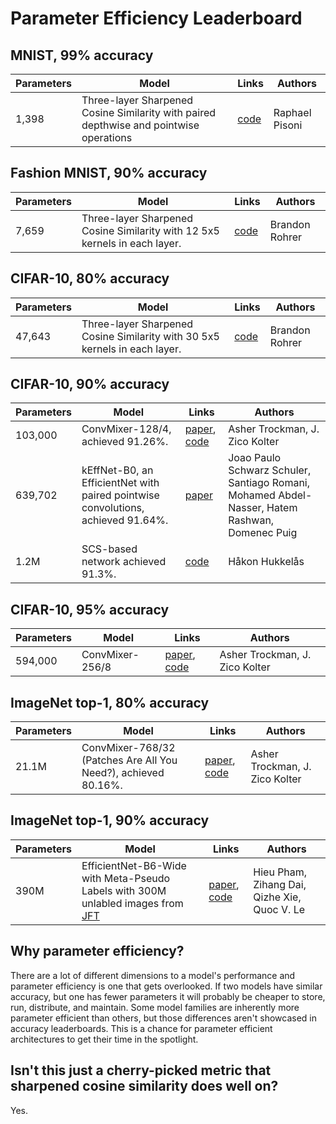 # Parameter Efficiency Leaderboard

## MNIST, 99% accuracy

| Parameters  | Model | Links | Authors |
| ------------- | ------------- | ------------- | ------------- |
| 1,398  | Three-layer Sharpened Cosine Similarity with paired depthwise and pointwise operations  | [code](https://colab.research.google.com/drive/1Lo-P_lMbw3t2RTwpzy1p8h0uKjkCx-RB?usp=sharing) | Raphael Pisoni |


## Fashion MNIST, 90% accuracy

| Parameters  | Model | Links | Authors |
| ------------- | ------------- | ------------- | ------------- |
| 7,659 | Three-layer Sharpened Cosine Similarity with 12 5x5 kernels in each layer. | [code](https://github.com/brohrer/scs_torch_gallery/blob/main/fashion_90_7659.py) | Brandon Rohrer |


## CIFAR-10, 80% accuracy

| Parameters  | Model | Links | Authors |
| ------------- | ------------- | ------------- | ------------- |
| 47,643 | Three-layer Sharpened Cosine Similarity with 30 5x5 kernels in each layer. | [code](https://github.com/brohrer/scs_torch_gallery/blob/main/cifar10_80_47643.py) | Brandon Rohrer |


## CIFAR-10, 90% accuracy

| Parameters  | Model | Links | Authors |
| ------------- | ------------- | ------------- | ------------- |
|  103,000 | ConvMixer-128/4, achieved 91.26%. | [paper](https://arxiv.org/pdf/2201.09792v1.pdf), [code](https://github.com/locuslab/convmixer) | Asher Trockman, J. Zico Kolter |
| 639,702 | kEffNet-B0, an EfficientNet with paired pointwise convolutions, achieved 91.64%. | [paper](https://www.researchgate.net/publication/355214501_Grouped_Pointwise_Convolutions_Significantly_Reduces_Parameters_in_EfficientNet/fulltext/6168f71b66e6b95f07cb7118/Grouped-Pointwise-Convolutions-Significantly-Reduces-Parameters-in-EfficientNet.pdf) | Joao Paulo Schwarz Schuler, Santiago Romani, Mohamed Abdel-Nasser, Hatem Rashwan, Domenec Puig |
 | 1.2M | SCS-based network achieved 91.3%. | [code](https://github.com/hukkelas/sharpened_cosine_similarity_torch/blob/main/sharpened_cosine_similarity.py) | Håkon Hukkelås |

## CIFAR-10, 95% accuracy

| Parameters  | Model | Links | Authors |
| ------------- | ------------- | ------------- | ------------- |
|  594,000 | ConvMixer-256/8 | [paper](https://arxiv.org/pdf/2201.09792v1.pdf), [code](https://github.com/locuslab/convmixer) | Asher Trockman, J. Zico Kolter |


## ImageNet top-1, 80% accuracy

| Parameters  | Model | Links | Authors |
| ------------- | ------------- | ------------- | ------------- |
| 21.1M | ConvMixer-768/32 (Patches Are All You Need?), achieved 80.16%. | [paper](https://arxiv.org/pdf/2201.09792v1.pdf), [code](https://github.com/locuslab/convmixer) | Asher Trockman, J. Zico Kolter |

## ImageNet top-1, 90% accuracy

| Parameters  | Model | Links | Authors |
| ------------- | ------------- | ------------- | ------------- |
| 390M | EfficientNet-B6-Wide with Meta-Pseudo Labels with 300M unlabled images from [JFT](https://paperswithcode.com/dataset/jft-300m)| [paper](https://openaccess.thecvf.com/content/CVPR2021/papers/Pham_Meta_Pseudo_Labels_CVPR_2021_paper.pdf), [code](https://github.com/google-research/google-research/tree/master/meta_pseudo_labels) | Hieu Pham, Zihang Dai, Qizhe Xie, Quoc V. Le |



## Why parameter efficiency?

There are a lot of different dimensions to a model's performance and parameter efficiency is one that gets overlooked. If two models have similar accuracy, but one has fewer parameters it will probably be cheaper to store, run, distribute, and maintain. Some model families are inherently more parameter efficient than others, but those differences aren't showcased in accuracy leaderboards. This is a chance for parameter efficient architectures to get their time in the spotlight.

## Isn't this just a cherry-picked metric that sharpened cosine similarity does well on?

Yes. 
